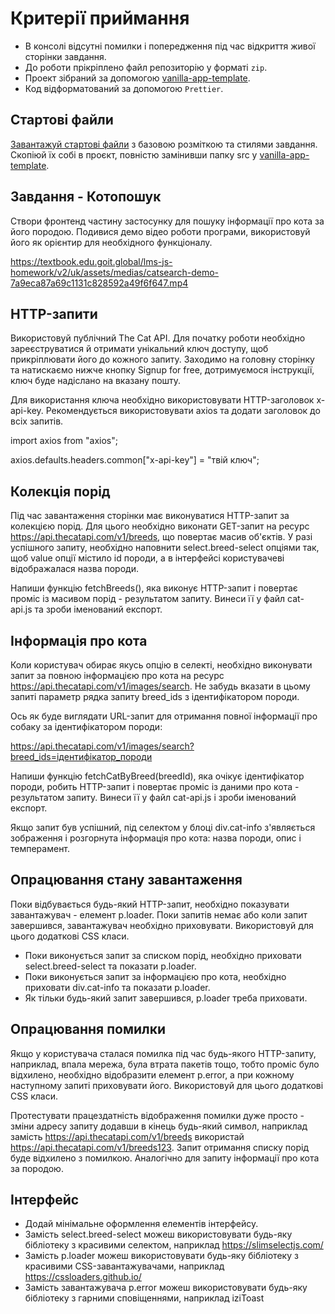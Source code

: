 # Критерії приймання

- В консолі відсутні помилки і попередження під час відкриття живої сторінки
  завдання.
- До роботи прiкрiплено файл репозиторiю у форматi `zip`.
- Проект зібраний за допомогою
  [vanilla-app-template](https://github.com/goitacademy/vanilla-app-template).
- Код відформатований за допомогою `Prettier`.

## Стартові файли

[Завантажуй стартові файли](https://minhaskamal.github.io/DownGit/#/home?url=https:%2F%2Fgithub.com%2Fgoitacademy%2Fjavascript-homework%2Ftree%2Fmain%2Fv2%2F10%2Fsrc)
з базовою розміткою та стилями завдання. Скопіюй їх собі в проєкт, повністю
замінивши папку src у
[vanilla-app-template](https://github.com/goitacademy/vanilla-app-template).

## Завдання - Котопошук

Створи фронтенд частину застосунку для пошуку інформації про кота за його
породою. Подивися демо відео роботи програми, використовуй його як орієнтир для
необхідного функціоналу.

https://textbook.edu.goit.global/lms-js-homework/v2/uk/assets/medias/catsearch-demo-7a9eca87a69c1131c828592a49f6f647.mp4

## HTTP-запити

Використовуй публічний The Cat API. Для початку роботи необхідно зареєструватися
й отримати унікальний ключ доступу, щоб прикріплювати його до кожного запиту.
Заходимо на головну сторінку та натискаємо нижче кнопку Signup for free,
дотримуємося інструкції, ключ буде надіслано на вказану пошту.

Для використання ключа необхідно використовувати HTTP-заголовок x-api-key.
Рекомендується використовувати axios та додати заголовок до всіх запитів.

import axios from "axios";

axios.defaults.headers.common["x-api-key"] = "твій ключ";

## Колекція порід

Під час завантаження сторінки має виконуватися HTTP-запит за колекцією порід.
Для цього необхідно виконати GET-запит на ресурс
https://api.thecatapi.com/v1/breeds, що повертає масив об'єктів. У разі
успішного запиту, необхідно наповнити select.breed-select опціями так, щоб value
опції містило id породи, а в інтерфейсі користувачеві відображалася назва
породи.

Напиши функцію fetchBreeds(), яка виконує HTTP-запит і повертає проміс із
масивом порід - результатом запиту. Винеси її у файл cat-api.js та зроби
іменований експорт.

## Інформація про кота

Коли користувач обирає якусь опцію в селекті, необхідно виконувати запит за
повною інформацією про кота на ресурс
https://api.thecatapi.com/v1/images/search. Не забудь вказати в цьому запиті
параметр рядка запиту breed_ids з ідентифікатором породи.

Ось як буде виглядати URL-запит для отримання повної інформації про собаку за
ідентифікатором породи:

https://api.thecatapi.com/v1/images/search?breed_ids=ідентифікатор_породи

Напиши функцію fetchCatByBreed(breedId), яка очікує ідентифікатор породи, робить
HTTP-запит і повертає проміс із даними про кота - результатом запиту. Винеси її
у файл cat-api.js і зроби іменований експорт.

Якщо запит був успішний, під селектом у блоці div.cat-info з'являється
зображення і розгорнута інформація про кота: назва породи, опис і темперамент.

## Опрацювання стану завантаження

Поки відбувається будь-який HTTP-запит, необхідно показувати завантажувач -
елемент p.loader. Поки запитів немає або коли запит завершився, завантажувач
необхідно приховувати. Використовуй для цього додаткові CSS класи.

- Поки виконується запит за списком порід, необхідно приховати
  select.breed-select та показати p.loader.
- Поки виконується запит за інформацією про кота, необхідно приховати
  div.cat-info та показати p.loader.
- Як тільки будь-який запит завершився, p.loader треба приховати.

## Опрацювання помилки

Якщо у користувача сталася помилка під час будь-якого HTTP-запиту, наприклад,
впала мережа, була втрата пакетів тощо, тобто проміс було відхилено, необхідно
відобразити елемент p.error, а при кожному наступному запиті приховувати його.
Використовуй для цього додаткові CSS класи.

Протестувати працездатність відображення помилки дуже просто - зміни адресу
запиту додавши в кінець будь-який символ, наприклад замість
https://api.thecatapi.com/v1/breeds використай
https://api.thecatapi.com/v1/breeds123. Запит отримання списку порід буде
відхилено з помилкою. Аналогічно для запиту інформації про кота за породою.

## Інтерфейс

- Додай мінімальне оформлення елементів інтерфейсу.
- Замість select.breed-select можеш використовувати будь-яку бібліотеку з
  красивими селектом, наприклад https://slimselectjs.com/
- Замість p.loader можеш використовувати будь-яку бібліотеку з красивими
  CSS-завантажувачами, наприклад https://cssloaders.github.io/
- Замість завантажувача p.error можеш використовувати будь-яку бібліотеку з
  гарними сповіщеннями, наприклад iziToast
